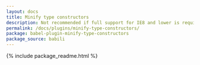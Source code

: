 ```yaml
---
layout: docs
title: Minify type constructors
description: Not recommended if full support for IE8 and lower is required
permalink: /docs/plugins/minify-type-constructors/
package: babel-plugin-minify-type-constructors
package_source: babili
---
```


{% include package_readme.html %}
